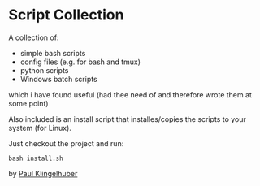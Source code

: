 # Script Collection #

A collection of:

* simple bash scripts
* config files (e.g. for bash and tmux)
* python scripts
* Windows batch scripts

which i have found useful (had thee need of and therefore wrote them at some point)

Also included is an install script that installes/copies the scripts to your system (for Linux).

Just checkout the project and run:

    bash install.sh

by [Paul Klingelhuber](http://www.paukl.at)